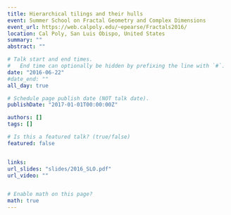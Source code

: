 ```yaml
---
title: Hierarchical tilings and their hulls
event: Summer School on Fractal Geometry and Complex Dimensions 
event_url: https://web.calpoly.edu/~epearse/Fractals2016/
location: Cal Poly, San Luis Obispo, United States
summary: ""
abstract: ""

# Talk start and end times.
#   End time can optionally be hidden by prefixing the line with `#`.
date: "2016-06-22"
#date_end: ""
all_day: true

# Schedule page publish date (NOT talk date).
publishDate: "2017-01-01T00:00:00Z"

authors: []
tags: []

# Is this a featured talk? (true/false)
featured: false


links:
url_slides: "slides/2016_SLO.pdf"
url_video: ""


# Enable math on this page?
math: true
---
```


